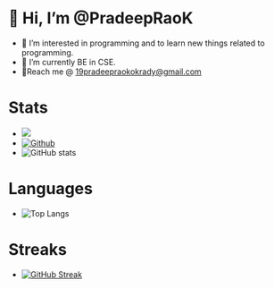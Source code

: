 # 👋 Hi, I’m @PradeepRaoK
- 👀 I’m interested in programming and to learn new things related to programming.
- 🌱 I’m currently BE in CSE.
- 🤝Reach me @ 19pradeepraokokrady@gmail.com
# Stats
- ![](https://visitor-badge.laobi.icu/badge?page_id=PradeepRaoK.PradeepRaoK)
- [![Github](https://img.shields.io/github/followers/PradeepRaoK?label=Follow&style=social)](https://github.com/PradeepRaoK)
- ![GitHub stats](https://github-readme-stats.vercel.app/api?username=PradeepRaoK&show_icons=true&theme=tokyonight)
# Languages
- ![Top Langs](https://github-readme-stats.vercel.app/api/top-langs/?username=PradeepRaoK&theme=tokyonight)
# Streaks
- [![GitHub Streak](https://github-readme-streak-stats.herokuapp.com/?user=PradeepRaoK&theme=tokyonight)](https://git.io/streak-stats)




<!---
PradeepRaoK/PradeepRaoK is a ✨ special ✨ repository because its `README.md` (this file) appears on your GitHub profile.
You can click the Preview link to take a look at your changes.
--->
